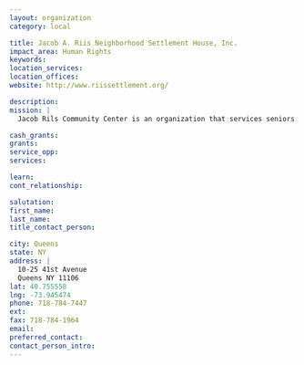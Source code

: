 ```yaml
---
layout: organization
category: local

title: Jacob A. Riis Neighborhood Settlement House, Inc.
impact_area: Human Rights
keywords: 
location_services: 
location_offices: 
website: http://www.riissettlement.org/

description: 
mission: |
  Jacob Rils Community Center is an organization that services seniors and youths and has a variety of activities that they can participate in.

cash_grants: 
grants: 
service_opp: 
services: 

learn: 
cont_relationship: 

salutation: 
first_name: 
last_name: 
title_contact_person: 

city: Queens
state: NY
address: |
  10-25 41st Avenue     
  Queens NY 11106
lat: 40.755558
lng: -73.945474
phone: 718-784-7447
ext: 
fax: 718-784-1964
email: 
preferred_contact: 
contact_person_intro: 
---
```

